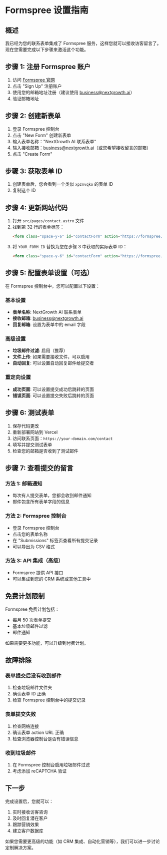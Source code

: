 # Formspree 设置指南

## 概述
我已经为您的联系表单集成了 Formspree 服务，这样您就可以接收访客留言了。现在您需要完成以下步骤来激活这个功能。

## 步骤 1: 注册 Formspree 账户

1. 访问 [Formspree 官网](https://formspree.io/)
2. 点击 "Sign Up" 注册账户
3. 使用您的邮箱地址注册（建议使用 business@nextgrowth.ai）
4. 验证邮箱地址

## 步骤 2: 创建新表单

1. 登录 Formspree 控制台
2. 点击 "New Form" 创建新表单
3. 输入表单名称："NextGrowth AI 联系表单"
4. 输入接收邮箱：business@nextgrowth.ai（或您希望接收留言的邮箱）
5. 点击 "Create Form"

## 步骤 3: 获取表单 ID

1. 创建表单后，您会看到一个类似 `xpznvqko` 的表单 ID
2. 复制这个 ID

## 步骤 4: 更新网站代码

1. 打开 `src/pages/contact.astro` 文件
2. 找到第 32 行的表单标签：
   ```html
   <form class="space-y-6" id="contactForm" action="https://formspree.io/f/YOUR_FORM_ID" method="POST">
   ```
3. 将 `YOUR_FORM_ID` 替换为您在步骤 3 中获取的实际表单 ID：
   ```html
   <form class="space-y-6" id="contactForm" action="https://formspree.io/f/xpznvqko" method="POST">
   ```

## 步骤 5: 配置表单设置（可选）

在 Formspree 控制台中，您可以配置以下设置：

### 基本设置
- **表单名称**: NextGrowth AI 联系表单
- **接收邮箱**: business@nextgrowth.ai
- **回复邮箱**: 设置为表单中的 email 字段

### 高级设置
- **垃圾邮件过滤**: 启用（推荐）
- **文件上传**: 如果需要接收文件，可以启用
- **自动回复**: 可以设置自动回复邮件给提交者

### 重定向设置
- **成功页面**: 可以设置提交成功后跳转的页面
- **错误页面**: 可以设置提交失败后跳转的页面

## 步骤 6: 测试表单

1. 保存代码更改
2. 重新部署网站到 Vercel
3. 访问联系页面：`https://your-domain.com/contact`
4. 填写并提交测试表单
5. 检查您的邮箱是否收到了测试邮件

## 步骤 7: 查看提交的留言

### 方法 1: 邮箱通知
- 每次有人提交表单，您都会收到邮件通知
- 邮件包含所有表单字段的信息

### 方法 2: Formspree 控制台
- 登录 Formspree 控制台
- 点击您的表单名称
- 在 "Submissions" 标签页查看所有提交记录
- 可以导出为 CSV 格式

### 方法 3: API 集成（高级）
- Formspree 提供 API 接口
- 可以集成到您的 CRM 系统或其他工具中

## 免费计划限制

Formspree 免费计划包括：
- 每月 50 次表单提交
- 基本垃圾邮件过滤
- 邮件通知

如果需要更多功能，可以升级到付费计划。

## 故障排除

### 表单提交后没有收到邮件
1. 检查垃圾邮件文件夹
2. 确认表单 ID 正确
3. 检查 Formspree 控制台中的提交记录

### 表单提交失败
1. 检查网络连接
2. 确认表单 action URL 正确
3. 检查浏览器控制台是否有错误信息

### 收到垃圾邮件
1. 在 Formspree 控制台启用垃圾邮件过滤
2. 考虑添加 reCAPTCHA 验证

## 下一步

完成设置后，您就可以：
1. 实时接收访客咨询
2. 及时回复潜在客户
3. 跟踪营销效果
4. 建立客户数据库

如果您需要更高级的功能（如 CRM 集成、自动化营销等），我们可以进一步讨论定制解决方案。
